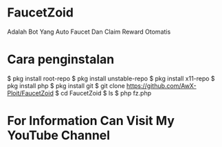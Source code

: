 # FaucetZoid
Adalah Bot Yang Auto Faucet Dan Claim Reward Otomatis

# Cara penginstalan
$ pkg install root-repo
$ pkg install unstable-repo
$ pkg install x11-repo
$ pkg install php
$ pkg install git
$ git clone https://github.com/AwX-Ploit/FaucetZoid
$ cd FaucetZoid
$ ls
$ php fz.php

# For Information Can Visit My YouTube Channel
